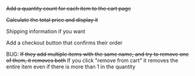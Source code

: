 ~~Add a quantity count for each item to the cart page~~

~~Calculate the total price and display it~~

Shipping information if you want

Add a checkout button that confirms their order

BUG:
~~If they add multiple items with the same name, and try to remove one of them, it removes both~~
If you click "remove from cart" it removes the entire item even if there is more than 1 in the quantity